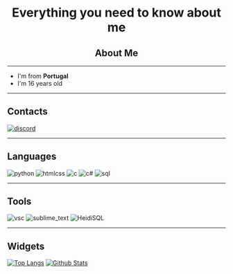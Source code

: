 <h1 align="center">Everything you need to know about me</h1>

<h2 align="center">About Me</h2>

---

- I'm from __Portugal__
- I'm 16 years old

---

## Contacts

[![discord](https://user-images.githubusercontent.com/60255690/121734783-24e55000-caed-11eb-813a-b6861d454b3f.png)](https://discordapp.com/users/398963821185728522)

---

## Languages

![python](https://user-images.githubusercontent.com/60255690/121773655-3e31df00-cb75-11eb-8a7c-b78340f51d0c.png)
![htmlcss](https://user-images.githubusercontent.com/60255690/121773713-8ea93c80-cb75-11eb-9ca2-31cd9093823b.png)
![c](https://user-images.githubusercontent.com/60255690/121773653-3d994880-cb75-11eb-98b1-d4f1c065b444.png)
![c#](https://i.imgur.com/4tsfKBx.png)
![sql](https://user-images.githubusercontent.com/60255690/121773776-fcedff00-cb75-11eb-9be4-a906d37674b4.png)

---

## Tools

![vsc](https://user-images.githubusercontent.com/60255690/121773964-4f7beb00-cb77-11eb-9585-b6bf825f44dc.png)
![sublime_text](https://user-images.githubusercontent.com/60255690/121773962-4ee35480-cb77-11eb-86aa-4d914260266f.png)
![HeidiSQL](https://user-images.githubusercontent.com/60255690/133804283-3662abf7-b6a4-40c3-b9f6-575b6ebc42ef.png)

---

## Widgets


[![Top Langs](https://github-readme-stats.vercel.app/api/top-langs/?username=srd4rkoficial&langs_count=8&bg_color=373f51&title_color=c5715d&text_color=c5715d)](https://github.com/SrD4rkOficial)
[![Github Stats](https://github-readme-stats.vercel.app/api?username=srd4rkoficial&amp;show_icons=true&amp;theme=calm&amp;include_all_commits=true&amp;count_private=true)](https://github.com/SrD4rkOficial)

